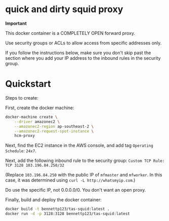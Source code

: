 # quick and dirty squid proxy

**Important**

This docker container is a COMPLETELY OPEN forward proxy.

Use security groups or ACLs to allow access from specific
addresses only.

If you follow the instructions below, make sure you don't
skip past the section where you add your IP address to
the inbound rules in the security group.


# Quickstart

Steps to create:

First, create the docker machine:

```bash
docker-machine create \
    --driver amazonec2 \
    --amazonec2-region ap-southeast-2 \
    --amazonec2-request-spot-instance \
    hcm-proxy
```

Next, find the EC2 instance in the AWS console, and add tag
`Operating Schedule`: `24x7`.

Next, add the following inbound rule to the security group:
`Custom TCP Rule: TCP 3128 103.196.84.250/32`

(Replace `103.196.84.250` with the public IP of `mfmaster`
and `mfworker`. In this case, it was determined using
`curl -L http://whatsmyip.com`.)

Do use the specific IP, not 0.0.0.0/0. You don't want an open
proxy.

Finally, build and deploy the docker container:

```bash
docker build -t bennettp123/tas-squid:latest .
docker run -d -p 3128:3128 bennettp123/tas-squid:latest
```

